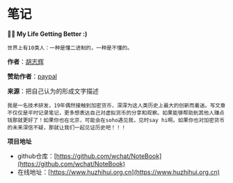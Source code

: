 # 笔记



**🎉🎉  My Life Getting Better     :)**

`世界上有10类人：一种是懂二进制的，一种是不懂的。`

**作者**：[胡志辉](http://weixin.qq.com/r/NDikvGPEtT7KrSff920m)

**赞助作者**：[paypal](https://paypal.me/huzhihui?locale.x=zh_XC)

**来源**：把自己认为的形成文字描述

`我是一名技术研发，19年偶然接触到加密货币，深深为这人类历史上最大的创新而着迷。写文章不仅仅是平时记录笔记，更多想表达自己对虚拟货币的分享和观察。如果能够帮助到其他人赚点钱那就更好了！如果你也在北京，可能会在soho遇见我，见时say hi啊。如果你也对加密货币的未来深信不疑，那就让我们一起见证历史吧！！！`

**项目地址**

* github仓库：[https://github.com/wchat/NoteBook](https://github.com/wchat/NoteBook)
* 在线地址：[https://www.huzhihui.org.cn](https://www.huzhihui.org.cn)





